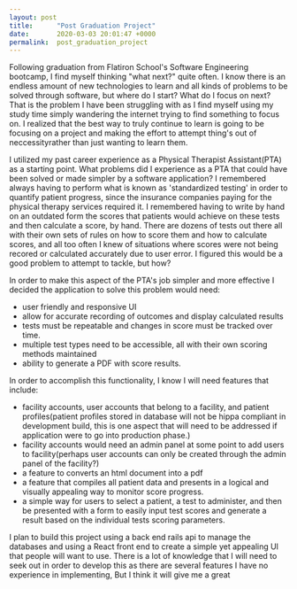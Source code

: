 ```yaml
---
layout: post
title:      "Post Graduation Project"
date:       2020-03-03 20:01:47 +0000
permalink:  post_graduation_project
---
```



Following graduation from Flatiron School's Software Engineering bootcamp, I find myself thinking "what next?" quite often. I know there is an endless amount of new technologies to learn and all kinds of problems to be solved through software, but where do I start? What do I focus on next? That is the problem I have been struggling with as I find myself using my study time simply wandering the internet trying to find something to focus on. I realized that the best way to truly continue to learn is going to be focusing on a project and making the effort to attempt thing's out of neccessityrather than just wanting to learn them.

I utilized my past career experience as a Physical Therapist Assistant(PTA) as a starting point. What problems did I experience as a PTA that could have been solved or made simpler by a software application? I remembered always having to perform what is known as 'standardized testing' in order to quantify patient progress, since the insurance companies paying for the physical therapy services required it. I remembered having to write by hand on an outdated form the scores that patients would achieve on these tests and then calculate a score, by hand. There are dozens of tests out there all with their own sets of rules on how to score them and how to calculate scores, and all too often I knew of situations where scores were not being recored or calculated accurately due to user error. I figured this would be a good problem to attempt to tackle, but how?

In order to make this aspect of the PTA's job simpler and more effective I decided the application to solve this problem would need:
* user friendly and responsive UI
* allow for accurate recording of outcomes and display calculated results
* tests must be repeatable and changes in score must be tracked over time.
* multiple test types need to be accessible, all with their own scoring methods maintained
* ability to generate a PDF with score results.

In order to accomplish this functionality, I know I will need features that include:

* facility accounts, user accounts that belong to a facility, and patient profiles(patient profiles stored in database will not be hippa compliant in development build, this is one aspect that will need to be addressed if application were to go into production phase.)
* facility accounts would need an admin panel at some point to add users to facility(perhaps user accounts can only be created through the admin panel of the facility?)
* a feature to converts an html document into a pdf
* a feature that compiles all patient data and presents in a logical and visually appealing way to monitor score progress.
* a simple way for users to select a patient, a test to administer,  and then be presented with a form to easily input test scores and generate a result based on the individual tests scoring parameters.

I plan to build this project using a back end rails api to manage the databases and using a React front end to create a simple yet appealing UI that people will want to use. There is a lot of knowledge that I will need to seek out in order to develop this as there are several features I have no experience in implementing, But I think it will give me a great  





